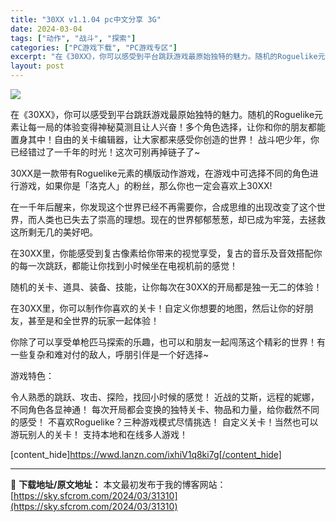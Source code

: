 ```yaml
---
title: "30XX v1.1.04 pc中文分享 3G"
date: 2024-03-04
tags: ["动作", "战斗", "探索"]
categories: ["PC游戏下载", "PC游戏专区"]
excerpt: "在《30XX》，你可以感受到平台跳跃游戏最原始独特的魅力。随机的Roguelike元素让每一局的体验变得神秘莫测且让人兴奋！多个角色选择，让你和你的朋友都能置身其中！自由的关卡编辑器，让大家都来感受你创造的世界！ 战斗吧少年，你已经错过了一千年的时光！这次可别再掉链子了~ 30XX是一款带有Rogu&hellip;"
layout: post
---
```


<img class="game_header_image_full aligncenter" src="https://cdn.cloudflare.steamstatic.com/steam/apps/1029210/header_schinese.jpg?t=1702567000" />

在《30XX》，你可以感受到平台跳跃游戏最原始独特的魅力。随机的Roguelike元素让每一局的体验变得神秘莫测且让人兴奋！多个角色选择，让你和你的朋友都能置身其中！自由的关卡编辑器，让大家都来感受你创造的世界！ 战斗吧少年，你已经错过了一千年的时光！这次可别再掉链子了~

30XX是一款带有Roguelike元素的横版动作游戏，在游戏中可选择不同的角色进行游戏，如果你是「洛克人」的粉丝，那么你也一定会喜欢上30XX!

在一千年后醒来，你发现这个世界已经不再需要你，合成思维的出现改变了这个世界，而人类也已失去了崇高的理想。现在的世界郁郁葱葱，却已成为牢笼，去拯救这所剩无几的美好吧。

在30XX里，你能感受到复古像素给你带来的视觉享受，复古的音乐及音效搭配你的每一次跳跃，都能让你找到小时候坐在电视机前的感觉！

随机的关卡、道具、装备、技能，让你每次在30XX的开局都是独一无二的体验！

在30XX里，你可以制作你喜欢的关卡！自定义你想要的地图，然后让你的好朋友，甚至是和全世界的玩家一起体验！

你除了可以享受单枪匹马探索的乐趣，也可以和朋友一起闯荡这个精彩的世界！有一些复杂和难对付的敌人，呼朋引伴是一个好选择~

游戏特色：

令人熟悉的跳跃、攻击、探险，找回小时候的感觉！
近战的艾斯，远程的妮娜，不同角色各显神通！
每次开局都会变换的独特关卡、物品和力量，给你截然不同的感受！
不喜欢Roguelike？三种游戏模式尽情挑选！
自定义关卡！当然也可以游玩别人的关卡！
支持本地和在线多人游戏！

[content_hide]https://wwd.lanzn.com/ixhiV1q8ki7g[/content_hide]

---
📖 **下载地址/原文地址：** 本文最初发布于我的博客网站：[https://sky.sfcrom.com/2024/03/31310](https://sky.sfcrom.com/2024/03/31310)
